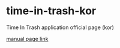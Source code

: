 # time-in-trash-kor
Time In Trash application official page (kor)

[manual page link](https://hanarotg.github.io/time-in-trash-kor/)
